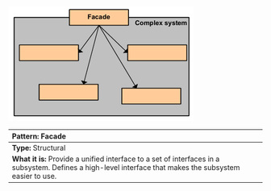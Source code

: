![diagram_facade.png](diagram_facade.png)

|**Pattern:** Facade|
|:---|
|**Type:** Structural|
|**What it is:** Provide a unified interface to a set of interfaces in a subsystem. Defines a high-level interface that makes the subsystem easier to use.|